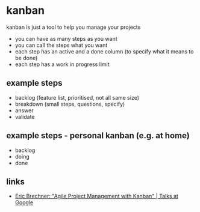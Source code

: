 # kanban

kanban is just a tool to help you manage your projects

* you can have as many steps as you want
* you can call the steps what you want
* each step has an active and a done column (to specify what it means to be done)
* each step has a work in progress limit

## example steps
* backlog (feature list, prioritised, not all same size)
* breakdown (small steps, questions, specify)
* answer
* validate

## example steps - personal kanban (e.g. at home)
* backlog
* doing
* done

## links
* [Eric Brechner: "Agile Project Management with Kanban" | Talks at Google](https://youtu.be/CD0y-aU1sXo)
